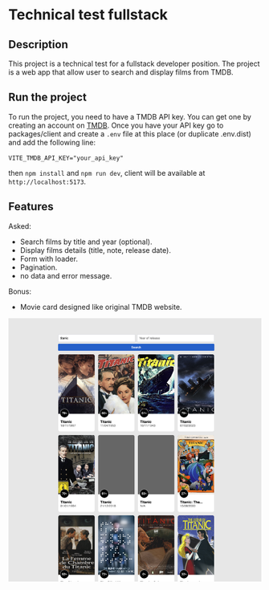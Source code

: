 # Technical test fullstack

## Description

This project is a technical test for a fullstack developer position. The project is a web app that allow user to search and display films from TMDB.

## Run the project

To run the project, you need to have a TMDB API key. You can get one by creating an account on [TMDB](https://www.themoviedb.org/). Once you have your API key go to packages/client and create a `.env` file at this place (or duplicate .env.dist) and add the following line:

```
VITE_TMDB_API_KEY="your_api_key"
```

then `npm install` and `npm run dev`, client will be available at `http://localhost:5173`.

## Features

Asked: 
- Search films by title and year (optional).
- Display films details (title, note, release date).
- Form with loader.
- Pagination.
- no data and error message.

Bonus:
- Movie card designed like original TMDB website.

![alt text](image.png)
